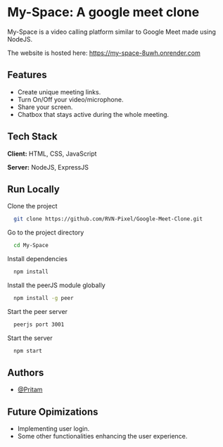 
# My-Space: A google meet clone 

My-Space is a video calling platform similar to Google Meet made using NodeJS.

The website is hosted here: https://my-space-8uwh.onrender.com



## Features

- Create unique meeting links.
- Turn On/Off your video/microphone.
- Share your screen.
- Chatbox that stays active during the whole meeting.


## Tech Stack

**Client:** HTML, CSS, JavaScript

**Server:** NodeJS, ExpressJS


## Run Locally

Clone the project

```bash
  git clone https://github.com/RVN-Pixel/Google-Meet-Clone.git
```

Go to the project directory

```bash
  cd My-Space
```

Install dependencies

```bash
  npm install
```

Install the peerJS module globally 
```bash
  npm install -g peer
```

Start the peer server 
```bash
  peerjs port 3001
```

Start the server 
```bash
  npm start
```


## Authors

- [@Pritam](https://github.com/RVN-Pixel)


## Future Opimizations 
* Implementing user login.
* Some other functionalities enhancing the user experience.
